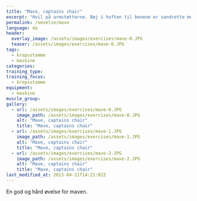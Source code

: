 ```yaml
---
title: "Mave, captains chair"
excerpt: "Hvil på armstøtterne. Bøj i hoften til benene er vandrette med jorden. Kontrolleret tilbage til udgangspunktet."
permalink: /oevelse/mave
language: da
header:
  overlay_image: /assets/images/exercises/mave-0.JPG
  teaser: /assets/images/exercises/mave-0.JPG
tags:
  - kropsstamme
  - maskine
categories:
training_type: 
training_focus: 
  - kropsstamme
equipment:
  - maskine
muscle_group:
gallery:
  - url: /assets/images/exercises/mave-0.JPG
    image_path: /assets/images/exercises/mave-0.JPG
    alt: "Mave, captains chair"
    title: "Mave, captains chair"
  - url: /assets/images/exercises/mave-1.JPG
    image_path: /assets/images/exercises/mave-1.JPG
    alt: "Mave, captains chair"
    title: "Mave, captains chair"
  - url: /assets/images/exercises/mave-2.JPG
    image_path: /assets/images/exercises/mave-2.JPG
    alt: "Mave, captains chair"
    title: "Mave, captains chair"
last_modified_at: 2013-04-21T14:21:02Z
---
```


En god og hård øvelse for maven.
